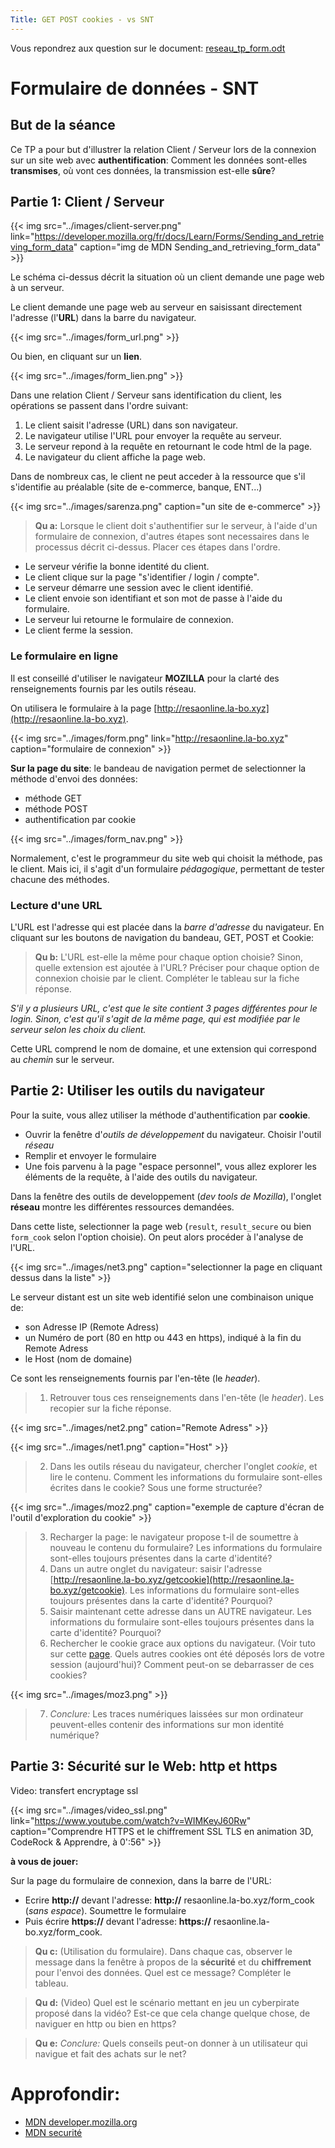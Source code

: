 ```yaml
---
Title: GET POST cookies - vs SNT
---
```


Vous repondrez aux question sur le document: [reseau_tp_form.odt](/pdf/NSI_1/reseau_tp_form_snt.odt)

# Formulaire de données - SNT
## But de la séance
Ce TP a pour but d'illustrer la relation Client / Serveur lors de la connexion sur un site web avec **authentification**: Comment les données sont-elles **transmises**, où vont ces  données, la transmission est-elle **sûre**? 

## Partie 1: Client / Serveur
{{< img src="../images/client-server.png" link="https://developer.mozilla.org/fr/docs/Learn/Forms/Sending_and_retrieving_form_data" caption="img de MDN Sending_and_retrieving_form_data" >}}

Le schéma ci-dessus décrit la situation où un client demande une page web à un serveur.

Le client demande une page web au serveur en saisissant directement l'adresse (l'**URL**) dans la barre du navigateur.

{{< img src="../images/form_url.png" >}}

Ou bien, en cliquant sur un **lien**.

{{< img src="../images/form_lien.png" >}}

Dans une relation Client / Serveur sans identification du client, les opérations se passent dans l'ordre suivant:


1. Le client saisit l'adresse (URL) dans son navigateur. 
2. Le navigateur utilise l'URL pour envoyer la requête au serveur. 
3. Le serveur repond à la requête en retournant le code html de la page.
4. Le navigateur du client affiche la page web.

Dans de nombreux cas, le client ne peut acceder à la ressource que s'il s'identifie au préalable (site de e-commerce, banque, ENT...)

{{< img src="../images/sarenza.png" caption="un site de e-commerce" >}}

> **Qu a:** Lorsque le client doit s'authentifier sur le serveur, à l'aide d'un formulaire de connexion, d'autres étapes sont necessaires dans le processus décrit ci-dessus. Placer ces étapes dans l'ordre.

- Le serveur vérifie la bonne identité du client.
- Le client clique sur la page "s'identifier / login / compte".
- Le serveur démarre une session avec le client identifié.
- Le client envoie son identifiant et son mot de passe à l'aide du formulaire.
- Le serveur lui retourne le formulaire de connexion.
- Le client ferme la session.

### Le formulaire en ligne
Il est conseillé d'utiliser le navigateur **MOZILLA** pour la clarté des renseignements fournis par les outils réseau.

On utilisera le formulaire à la page [http://resaonline.la-bo.xyz](http://resaonline.la-bo.xyz). 

{{< img src="../images/form.png" link="http://resaonline.la-bo.xyz" caption="formulaire de connexion" >}}

**Sur la page du site**: le bandeau de navigation permet de selectionner la méthode d'envoi des données:

* méthode GET
* méthode POST
* authentification par cookie

{{< img src="../images/form_nav.png" >}}

Normalement, c'est le programmeur du site web qui choisit la méthode, pas le client. Mais ici, il s'agit d'un formulaire *pédagogique*, permettant de tester chacune des méthodes.

### Lecture d'une URL
L'URL est l'adresse qui est placée dans la *barre d'adresse* du navigateur. En cliquant sur les boutons de navigation du bandeau, GET, POST et Cookie:

> **Qu b:** L'URL est-elle la même pour chaque option choisie? Sinon, quelle extension est ajoutée à l'URL? Préciser pour chaque option de connexion choisie par le client. Compléter le tableau sur la fiche réponse.

*S'il y a plusieurs URL, c'est que le site contient 3 pages différentes pour le login. Sinon, c'est qu'il s'agit de la même page, qui est modifiée par le serveur selon les choix du client.*

Cette URL comprend le nom de domaine, et une extension qui correspond au *chemin* sur le serveur. 


## Partie 2: Utiliser les outils du navigateur
Pour la suite, vous allez utiliser la méthode d'authentification par **cookie**.

* Ouvrir la fenêtre d'*outils de développement* du navigateur. Choisir l'outil *réseau*
* Remplir et envoyer le formulaire
* Une fois parvenu à la page "espace personnel", vous allez explorer les éléments de la requête, à l'aide des outils du navigateur.

Dans la fenêtre des outils de developpement (*dev tools de Mozilla*), l'onglet **réseau** montre les différentes ressources demandées.

Dans cette liste, selectionner la page web (`result`, `result_secure` ou bien `form_cook` selon l'option choisie). On peut alors procéder à l'analyse de l'URL. 

{{< img src="../images/net3.png" caption="selectionner la page en cliquant dessus dans la liste" >}}

<!--
Cliquer sur le curseur devant le premier champs de l'en-tête:

{{< img src="../images/moz1.png" caption="inspecteur reseau sur Mozilla" >}}


*L’URL (Uniform Ressource Locator) est l'adresse qui permet de router (transporter) notre requête vers le serveur correspondant au site web, sur le réseau internet.*

-->

Le serveur distant est un site web identifié selon une combinaison unique de:

* son Adresse IP (Remote Adress)
* un Numéro de port (80 en http ou 443 en https), indiqué à la fin du Remote Adress
* le Host (nom de domaine)

Ce sont les renseignements fournis par l'en-tête (le *header*).


> 1. Retrouver tous ces renseignements dans l'en-tête (le *header*). Les recopier sur la fiche réponse.

{{< img src="../images/net2.png" cation="Remote Adress" >}}

{{< img src="../images/net1.png" caption="Host" >}}



> 2. Dans les outils réseau du navigateur, chercher l'onglet *cookie*, et lire le contenu. Comment les informations du formulaire sont-elles écrites dans le cookie? Sous une forme structurée?

{{< img src="../images/moz2.png" caption="exemple de capture d'écran de l'outil d'exploration du cookie" >}}

> 3. Recharger la page: le navigateur propose t-il de soumettre à nouveau le contenu du formulaire? Les informations du formulaire sont-elles toujours présentes dans la carte d'identité?
> 4. Dans un autre onglet du navigateur: saisir l'adresse [http://resaonline.la-bo.xyz/getcookie](http://resaonline.la-bo.xyz/getcookie). Les informations du formulaire sont-elles toujours présentes dans la carte d'identité? Pourquoi?
> 5. Saisir maintenant cette adresse dans un AUTRE navigateur. Les informations du formulaire sont-elles toujours présentes dans la carte d'identité? Pourquoi?
> 6. Rechercher le cookie grace aux options du navigateur. (Voir tuto sur cette [page](https://support.mozilla.org/fr/kb/cookies-informations-sites-enregistrent). Quels autres cookies ont été déposés lors de votre session (aujourd'hui)? Comment peut-on se debarrasser de ces cookies?

{{< img src="../images/moz3.png" >}}

> 7. *Conclure:* Les traces numériques laissées sur mon ordinateur peuvent-elles contenir des informations sur mon identité numérique?

## Partie 3: Sécurité sur le Web: http et https
Video: transfert encryptage ssl

{{< img src="../images/video_ssl.png" link="https://www.youtube.com/watch?v=WIMKeyJ60Rw" caption="Comprendre HTTPS et le chiffrement SSL TLS en animation 3D, CodeRock & Apprendre, à 0':56" >}}

**à vous de jouer:** 

Sur la page du formulaire de connexion, dans la barre de l'URL:

* Ecrire **http://** devant l'adresse: **http://** resaonline.la-bo.xyz/form_cook (*sans espace*). Soumettre le formulaire  
* Puis écrire **https://** devant l'adresse: **https://** resaonline.la-bo.xyz/form_cook.

> **Qu c:** (Utilisation du formulaire). Dans chaque cas, observer le message dans la fenêtre à propos de la **sécurité** et du **chiffrement** pour l'envoi des données. Quel est ce message? Compléter le tableau.

> **Qu d:** (Video) Quel est le scénario mettant en jeu un cyberpirate proposé dans la vidéo? Est-ce que cela change quelque chose, de naviguer en http ou bien en https?

> **Qu e:** *Conclure:* Quels conseils peut-on donner à un utilisateur qui navigue et fait des achats sur le net?

# Approfondir: 
* [MDN developer.mozilla.org](https://developer.mozilla.org/fr/docs/Learn/Forms/Sending_and_retrieving_form_data)
* [MDN securité](https://developer.mozilla.org/fr/docs/Learn/Server-side/First_steps/Website_security)

